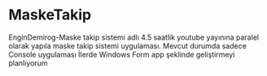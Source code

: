 # MaskeTakip
EnginDemirog-Maske takip sistemi adlı 4.5 saatlik youtube yayınına paralel olarak yapıla maske takip sistemi uygulaması.
Mevcut durumda sadece Console uygulaması
İlerde Windows Form app şeklinde geliştirmeyi planlıyorum
